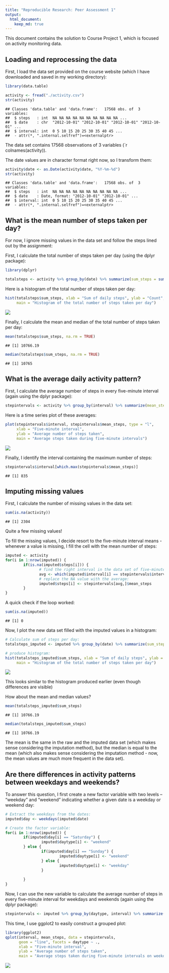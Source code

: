 ```yaml
---
title: "Reproducible Research: Peer Assessment 1"
output: 
  html_document:
    keep_md: true
---
```





This document contains the solution to Course Project 1, which is focused on activity monitoring data.


## Loading and reprocessing the data

First, I load the data set provided on the course website (which I have downloaded and saved in my working directory):


```r
library(data.table)
```


```r
activity <- fread("./activity.csv")
str(activity)
```

```
## Classes 'data.table' and 'data.frame':	17568 obs. of  3 variables:
##  $ steps   : int  NA NA NA NA NA NA NA NA NA NA ...
##  $ date    : chr  "2012-10-01" "2012-10-01" "2012-10-01" "2012-10-01" ...
##  $ interval: int  0 5 10 15 20 25 30 35 40 45 ...
##  - attr(*, ".internal.selfref")=<externalptr>
```

The data set contains 17568 observations of 3 variables (`r colnames(activity)).

The date values are in character format right now, so I transform them:


```r
activity$date <- as.Date(activity$date, "%Y-%m-%d")
str(activity)
```

```
## Classes 'data.table' and 'data.frame':	17568 obs. of  3 variables:
##  $ steps   : int  NA NA NA NA NA NA NA NA NA NA ...
##  $ date    : Date, format: "2012-10-01" "2012-10-01" ...
##  $ interval: int  0 5 10 15 20 25 30 35 40 45 ...
##  - attr(*, ".internal.selfref")=<externalptr>
```


## What is the mean number of steps taken per day?

For now, I ignore missing values in the data set and follow the steps lined out by the assignment:

First, I calculate the total number of steps taken per day (using the dplyr package):


```r
library(dplyr)
```


```r
totalsteps <- activity %>% group_by(date) %>% summarize(sum_steps = sum(steps))
```

Here is a histogram of the total number of steps taken per day:


```r
hist(totalsteps$sum_steps, xlab = "Sum of daily steps", ylab = "Count", 
     main = "Histogram of the total number of steps taken per day")
```

![](PA1_template_files/figure-html/unnamed-chunk-6-1.png)<!-- -->

Finally, I calculate the mean and median of the total number of steps taken per day:


```r
mean(totalsteps$sum_steps, na.rm = TRUE)
```

```
## [1] 10766.19
```

```r
median(totalsteps$sum_steps, na.rm = TRUE)
```

```
## [1] 10765
```



## What is the average daily activity pattern?

First, I calculate the average number of steps in every five-minute interval (again using the dplyr package):


```r
stepintervals <- activity %>% group_by(interval) %>% summarize(mean_steps = mean(steps, na.rm = TRUE))
```

Here is a time series plot of these averages:


```r
plot(stepintervals$interval, stepintervals$mean_steps, type = "l", 
     xlab = "Five-minute interval",
     ylab = "Average number of steps taken",
     main = "Average steps taken during five-minute intervals")
```

![](PA1_template_files/figure-html/unnamed-chunk-9-1.png)<!-- -->

Finally, I identify the interval containing the maximum number of steps:


```r
stepintervals$interval[which.max(stepintervals$mean_steps)]
```

```
## [1] 835
```



## Imputing missing values

First, I calculate the number of missing values in the data set:


```r
sum(is.na(activity))
```

```
## [1] 2304
```

Quite a few missing values!

To fill the missing values, I decide resort to the five-minute interval means - whenever a value is missing, I fill the cell with the mean number of steps:


```r
imputed <- activity
for(i in 1:nrow(imputed)) {
        if(is.na(imputed$steps[i])) {
               # find the right interval in the data set of five-minute interval variables:
               avg <- which(imputed$interval[i] == stepintervals$interval)
               # replace the NA value with the average:
               imputed$steps[i] <- stepintervals[avg,]$mean_steps 
        }
}
```

A quick check if the loop worked:


```r
sum(is.na(imputed))
```

```
## [1] 0
```

Now, I plot the new data set filled with the imputed values in a histogram:


```r
# Calculate sum of steps per day:
totalsteps_imputed <- imputed %>% group_by(date) %>% summarize(sum_steps = sum(steps))

# produce histogram:
hist(totalsteps_imputed$sum_steps, xlab = "Sum of daily steps", ylab = "Count", 
     main = "Histogram of the total number of steps taken per day")
```

![](PA1_template_files/figure-html/unnamed-chunk-14-1.png)<!-- -->

This looks similar to the histogram produced earlier (even though differences are visible)

How about the mean and median values?


```r
mean(totalsteps_imputed$sum_steps)
```

```
## [1] 10766.19
```

```r
median(totalsteps_imputed$sum_steps)
```

```
## [1] 10766.19
```

The mean is the same in the raw and the imputed data set (which makes sense considering the imputation method), but the median is equal to the mean  (which also makes sense considering the imputation method - now, the mean values are much more frequent in the data set).


## Are there differences in activity patterns between weekdays and weekends?

To answer this question, I first create a new factor variable with two levels – “weekday” and “weekend” indicating whether a given date is a weekday or weekend day:


```r
# Extract the weekdays from the dates:
imputed$day <- weekdays(imputed$date)

# Create the factor variable:
for(i in 1:nrow(imputed)) {
        if(imputed$day[i] == "Saturday") {
                imputed$daytype[i] <- "weekend"
        } else {
                if(imputed$day[i] == "Sunday") {
                        imputed$daytype[i] <- "weekend"
                } else {
                        imputed$daytype[i] <- "weekday"
                }
                
        }
}
```

Now, I can use the new variable to calculate the average number of steps in every five-minute interval for weekdays and weekends (again using the dplyr package):


```r
stepintervals <- imputed %>% group_by(daytype, interval) %>% summarize(mean_steps = mean(steps, na.rm = TRUE))
```

This time, I use ggplot2 to easily construct a grouped plot:


```r
library(ggplot2)
qplot(interval, mean_steps, data = stepintervals,
      geom = "line", facets = daytype ~ .,
      xlab = "Five-minute interval",
      ylab = "Average number of steps taken", 
      main = "Average steps taken during five-minute intervals on weekdays vs. weekends")
```

![](PA1_template_files/figure-html/unnamed-chunk-18-1.png)<!-- -->
